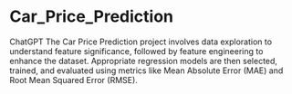 # Car_Price_Prediction
ChatGPT  The Car Price Prediction project involves data exploration to understand feature significance, followed by feature engineering to enhance the dataset. Appropriate regression models are then selected, trained, and evaluated using metrics like Mean Absolute Error (MAE) and Root Mean Squared Error (RMSE).
